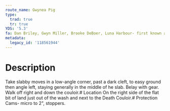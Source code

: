 ```yaml
---
route_name: Gwynea Pig
type:
  trad: true
  tr: true
YDS: '5.3'
fa: Dan Briley, Gwyn Miller, Brooke DeBoer, Luna Harbour- first known ascent
metadata:
  legacy_id: '118561944'
---
```

# Description
Take slabby moves in a low-angle corner, past a dark cleft, to easy ground then angle left, staying generally in the middle of he slab. Belay with gear. Walk off right and down the couloir.# Location
On the right side of the flat bit of land just out of the wash and next to the Death Couloir.# Protection
Cams- micro to 2", stoppers.